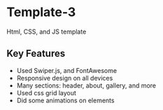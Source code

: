 # Template-3
Html, CSS, and JS template

## Key Features
- Used Swiper.js, and FontAwesome
- Responsive design on all devices
- Many sections: header, about, gallery, and more
- Used css grid layout
- Did some animations on elements
